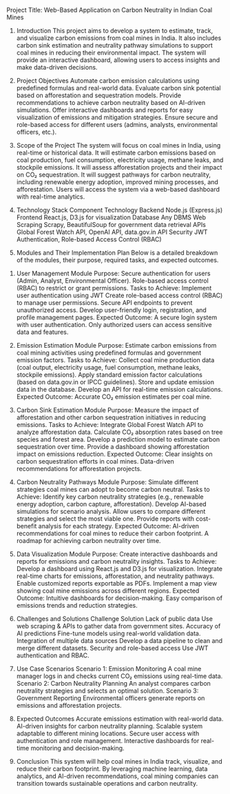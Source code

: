 Project Title:
Web-Based Application on Carbon Neutrality in Indian Coal Mines
1. Introduction
This project aims to develop a system to estimate, track, and visualize carbon emissions from coal mines in India. It also includes carbon sink estimation and neutrality pathway simulations to support coal mines in reducing their environmental impact. The system will provide an interactive dashboard, allowing users to access insights and make data-driven decisions.

2. Project Objectives
Automate carbon emission calculations using predefined formulas and real-world data.
Evaluate carbon sink potential based on afforestation and sequestration models.
Provide recommendations to achieve carbon neutrality based on AI-driven simulations.
Offer interactive dashboards and reports for easy visualization of emissions and mitigation strategies.
Ensure secure and role-based access for different users (admins, analysts, environmental officers, etc.).

3. Scope of the Project
The system will focus on coal mines in India, using real-time or historical data.
It will estimate carbon emissions based on coal production, fuel consumption, electricity usage, methane leaks, and stockpile emissions.
It will assess afforestation projects and their impact on CO₂ sequestration.
It will suggest pathways for carbon neutrality, including renewable energy adoption, improved mining processes, and afforestation.
Users will access the system via a web-based dashboard with real-time analytics.

4. Technology Stack
Component
Technology
Backend
Node.js (Express.js)
Frontend
React.js, D3.js for visualization
Database
Any DBMS
Web Scraping
Scrapy, BeautifulSoup for government data retrieval
APIs
Global Forest Watch API, OpenAI API, data.gov.in API
Security
JWT Authentication, Role-based Access Control (RBAC)


5. Modules and Their Implementation Plan
Below is a detailed breakdown of the modules, their purpose, required tasks, and expected outcomes.

1) User Management Module
Purpose:
Secure authentication for users (Admin, Analyst, Environmental Officer).
Role-based access control (RBAC) to restrict or grant permissions.
Tasks to Achieve:
Implement user authentication using JWT
Create role-based access control (RBAC) to manage user permissions.
Secure API endpoints to prevent unauthorized access.
Develop user-friendly login, registration, and profile management pages.
Expected Outcome:
A secure login system with user authentication.
Only authorized users can access sensitive data and features.

2) Emission Estimation Module
Purpose:
Estimate carbon emissions from coal mining activities using predefined formulas and government emission factors.
Tasks to Achieve:
Collect coal mine production data (coal output, electricity usage, fuel consumption, methane leaks, stockpile emissions).
Apply standard emission factor calculations (based on data.gov.in or IPCC guidelines).
Store and update emission data in the database.
Develop an API for real-time emission calculations.
Expected Outcome:
Accurate CO₂ emission estimates per coal mine.

3) Carbon Sink Estimation Module
Purpose:
Measure the impact of afforestation and other carbon sequestration initiatives in reducing emissions.
Tasks to Achieve:
Integrate Global Forest Watch API to analyze afforestation data.
Calculate CO₂ absorption rates based on tree species and forest area.
Develop a prediction model to estimate carbon sequestration over time.
Provide a dashboard showing afforestation impact on emissions reduction.
Expected Outcome:
Clear insights on carbon sequestration efforts in coal mines.
Data-driven recommendations for afforestation projects.

4) Carbon Neutrality Pathways Module
Purpose:
Simulate different strategies coal mines can adopt to become carbon neutral.
Tasks to Achieve:
Identify key carbon neutrality strategies (e.g., renewable energy adoption, carbon capture, afforestation).
Develop AI-based simulations for scenario analysis.
Allow users to compare different strategies and select the most viable one.
Provide reports with cost-benefit analysis for each strategy.
Expected Outcome:
AI-driven recommendations for coal mines to reduce their carbon footprint.
A roadmap for achieving carbon neutrality over time.

5) Data Visualization Module
Purpose:
Create interactive dashboards and reports for emissions and carbon neutrality insights.
Tasks to Achieve:
Develop a dashboard using React.js and D3.js for visualization.
Integrate real-time charts for emissions, afforestation, and neutrality pathways.
Enable customized reports exportable as PDFs.
Implement a map view showing coal mine emissions across different regions.
Expected Outcome:
Intuitive dashboards for decision-making.
Easy comparison of emissions trends and reduction strategies.

6. Challenges and Solutions
Challenge
Solution
Lack of public data
Use web scraping & APIs to gather data from government sites.
Accuracy of AI predictions
Fine-tune models using real-world validation data.
Integration of multiple data sources
Develop a data pipeline to clean and merge different datasets.
Security and role-based access
Use JWT authentication and RBAC.


7. Use Case Scenarios
Scenario 1: Emission Monitoring
A coal mine manager logs in and checks current CO₂ emissions using real-time data.
Scenario 2: Carbon Neutrality Planning
An analyst compares carbon neutrality strategies and selects an optimal solution.
Scenario 3: Government Reporting
Environmental officers generate reports on emissions and afforestation projects.

8. Expected Outcomes
Accurate emissions estimation with real-world data.
AI-driven insights for carbon neutrality planning.
Scalable system adaptable to different mining locations.
Secure user access with authentication and role management.
Interactive dashboards for real-time monitoring and decision-making.

9. Conclusion
This system will help coal mines in India track, visualize, and reduce their carbon footprint. By leveraging machine learning, data analytics, and AI-driven recommendations, coal mining companies can transition towards sustainable operations and carbon neutrality.

